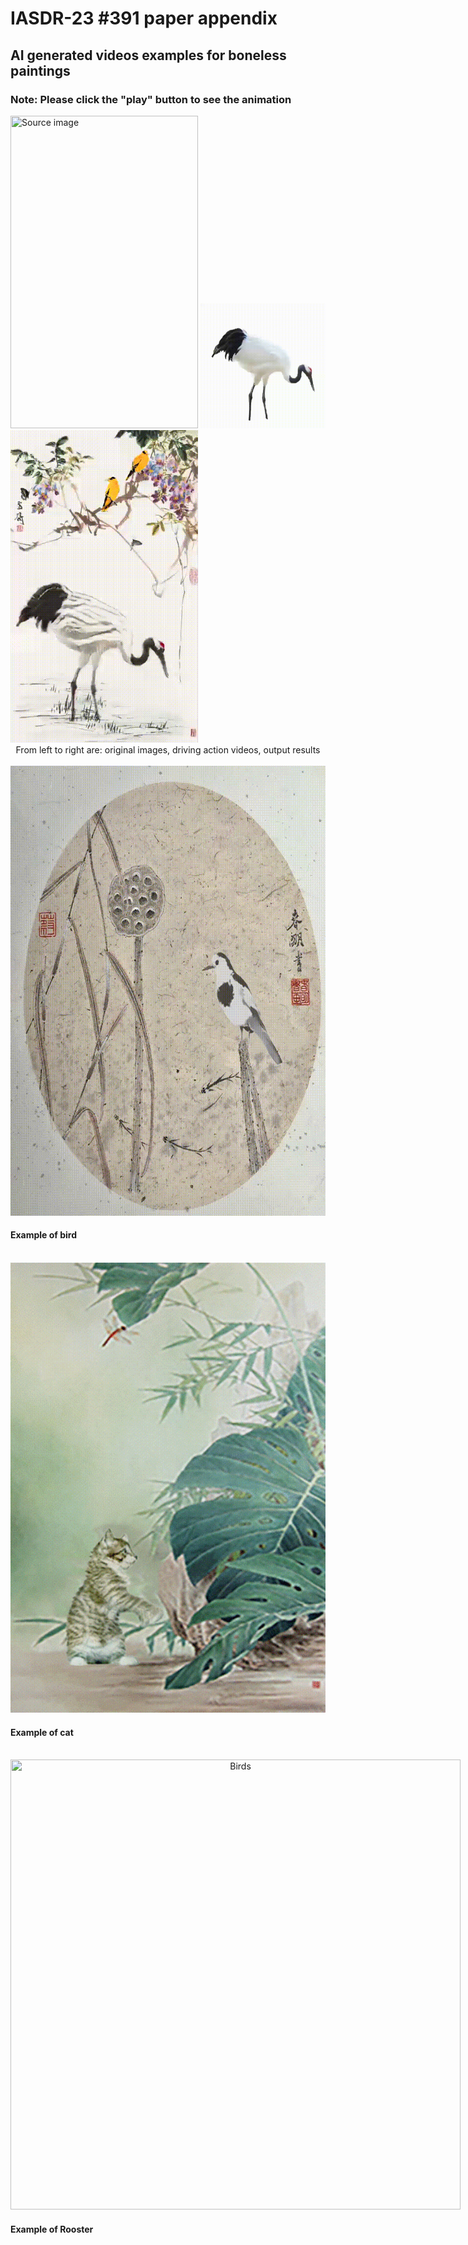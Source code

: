 # IASDR-23 #391 paper appendix

## AI generated videos examples for boneless paintings

### Note: Please click the "play" button to see the animation


<span style="display:inline-block;">
    <img src="/img/f27ca2560ed8abd1eb16e8317e9cefc.png" width="300" height="500" title="Source image"/>
    <img src="/img/crane1.gif" width="200" height="200" title="Action video"/>
    <img src="/img/cbb.gif" width="300" height="500" title="Output results"/>
</span>


<br />

<center> From left to right are: original images, driving action videos, output results</center>

<br />

<span style="display:inline-block;text-align:center;">
    <img src="/img/bird.gif" width="720" height="720" title="Birds"/>
</span>

<br />

#### Example of bird

<br />

<span style="display:inline-block;text-align:center;">
    <img src="/img/图片3.gif" width="720" height="720" title="Birds"/>
</span>

<br />

#### Example of cat

<br />

<span style="display:inline-block;text-align:center;">
    <img src="/img/ggb.gif" width="720" height="720" title="Birds"/>
</span>

<br />

#### Example of Rooster

<br />

